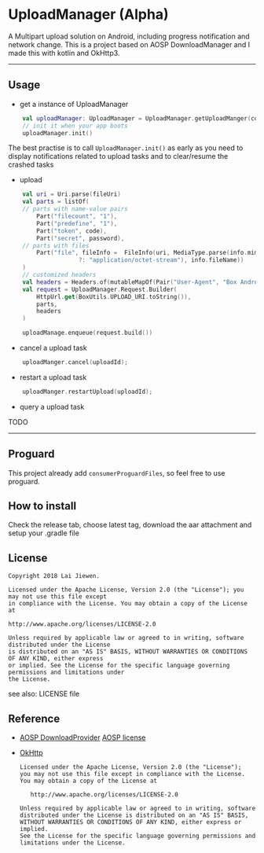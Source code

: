 # UploadManager (Alpha)
A Multipart upload solution on Android, including progress notification and network change.
This is a project based on AOSP DownloadManager and I made this with kotlin and OkHttp3.

------

## Usage

* get a instance of UploadManager
```kotlin
    val uploadManager: UploadManager = UploadManager.getUploadManger(context);
    // init it when your app boots
    uploadManager.init()
```
The best practise is to call `UploadManager.init()` as early as you need to display
notifications related to upload tasks and to clear/resume the crashed tasks

* upload
```kotlin
    val uri = Uri.parse(fileUri)
    val parts = listOf(
    // parts with name-value pairs
        Part("filecount", "1"),
        Part("predefine", "1"),
        Part("token", code),
        Part("secret", password),
    // parts with files
        Part("file", fileInfo =  FileInfo(uri, MediaType.parse(info.mimeType
                    ?: "application/octet-stream"), info.fileName))
    )
    // customized headers
    val headers = Headers.of(mutableMapOf(Pair("User-Agent", "Box Android")))
    val request = UploadManager.Request.Builder(
        HttpUrl.get(BoxUtils.UPLOAD_URI.toString()),
        parts,
        headers
    )

    uploadManage.enqueue(request.build())
```

* cancel a upload task
```kotlin
    uploadManger.cancel(uploadId);
```

* restart a upload task
```kotlin
    uploadManger.restartUpload(uploadId);
```

* query a upload task

TODO

------

## Proguard

This project already add `consumerProguardFiles`, so feel free to use proguard.

## How to install

Check the release tab, choose latest tag, download the aar attachment and setup your .gradle file

## License

```
Copyright 2018 Lai Jiewen.

Licensed under the Apache License, Version 2.0 (the "License"); you may not use this file except
in compliance with the License. You may obtain a copy of the License at

http://www.apache.org/licenses/LICENSE-2.0

Unless required by applicable law or agreed to in writing, software distributed under the License
is distributed on an "AS IS" BASIS, WITHOUT WARRANTIES OR CONDITIONS OF ANY KIND, either express
or implied. See the License for the specific language governing permissions and limitations under
the License.
```

see also: LICENSE file

## Reference

- [AOSP DownloadProvider](https://android.googlesource.com/platform/packages/providers/DownloadProvider/)
    [AOSP license](https://source.android.com/setup/licenses)

- [OkHttp](https://github.com/square/okhttp)
    ```
    Licensed under the Apache License, Version 2.0 (the "License");
    you may not use this file except in compliance with the License.
    You may obtain a copy of the License at

       http://www.apache.org/licenses/LICENSE-2.0

    Unless required by applicable law or agreed to in writing, software
    distributed under the License is distributed on an "AS IS" BASIS,
    WITHOUT WARRANTIES OR CONDITIONS OF ANY KIND, either express or implied.
    See the License for the specific language governing permissions and
    limitations under the License.
    ```
